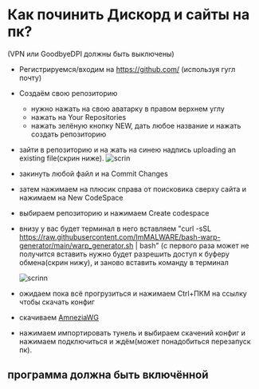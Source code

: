 # Как починить Дискорд и сайты на пк?
(VPN или GoodbyeDPI должны быть выключены)
* Регистрируемся/входим на https://github.com/ (используя гугл почту)
* Создаём свою репозиторию
  * нужно нажать на свою аватарку в правом верхнем углу
  * нажать на Your Repositories
  * нажать зелёную кнопку NEW, дать любое название и нажать создать репозиторию
 * зайти в репозиторию и на жать на синею надпись uploading an existing file(скрин ниже).
   ![scrin](https://media.discordapp.net/attachments/1104234332903702601/1293524323708960798/image.png?ex=6707afe7&is=67065e67&hm=cff314d6db3ddca1d60fa3b23bc87b084e8874ac9c2035d41108c21af0de1f33&=&quality=lossless)
  * закинуть любой файл и на Commit Changes
 * затем нажимаем на плюсик справа от поисковика сверху сайта и нажимаем на New CodeSpace
 * выбираем репозиторию и нажимаем Create codespace
 * внизу у вас будет терминал в него вставляем "curl -sSL https://raw.githubusercontent.com/ImMALWARE/bash-warp-generator/main/warp_generator.sh | bash" (с первого раза может не получится вставить нужно будет разрешить доступ к буферу обмена(скрин нижу), и заново вставить команду в терминал
   
   ![scrinn](https://media.discordapp.net/attachments/1104234332903702601/1293524324120137805/image.png?ex=6707afe7&is=67065e67&hm=47d2fbd2eb5cf8d150963bb0aa5547d308c5f1caf7c54f06bcef5724740c23b5&=&quality=lossless)
 * ожидаем пока всё прогрузиться и нажимаем Ctrl+ПКМ на ссылку чтобы скачать конфиг
 * скачиваем [AmneziaWG](https://github.com/AWPMasterGames/Fix-Discord/archive/refs/heads/main.zip)
 * нажимаем импортировать тунель и выбираем скачений конфиг и нажимаем подключиться и ждём(может понадобиться перезапуск пк).
## программа должна быть включённой
